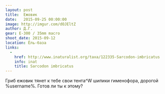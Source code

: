 ```yaml
---
layout: post
title:  Ежовик
date:   2015-09-25 00:00:00
image: http://imgur.com/dOJEltZ
author: Д.Г.
gear: E-300 / 35mm macro
shoot_date: 2015-09-12
location: Ёль-база
links:
  -
    href: http://www.inaturalist.org/taxa/122335-Sarcodon-imbricatus
    info: inat
    title: Sarcodon imbricatus
---
```


Гриб ежовик тянет к тебе свои тента^W шипики гименофора, дорогой %username%. Готов ли ты к этому?
